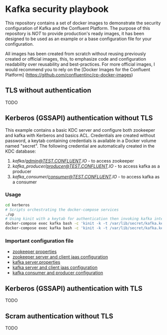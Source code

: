# Kafka security playbook

This repository contains a set of docker images to demonstrate the security configuration of Kafka and the Confluent Platform. The purpose of this repository is *NOT* to provide production's ready images, it has been designed to be used as an example or a base configuration file for your configuration.

All images has been created from scratch without reusing previously created or official images, this, to emphasize code and configuration readability over reusability and best-practices. For more official images, I would recommend you to rely on the [Docker Images for the Confluent Platform] (https://github.com/confluentinc/cp-docker-images)


## TLS without authentication
TODO

## Kerberos (GSSAPI) authentication without TLS
This example contains a basic KDC server and configure both zookeeper and kafka with Kerberos and basics ACL. Credentials are created without password, a keytab containing credentials is available in a Docker volume named "secret". The following credential are automatically created in the KDC database:
1. _kafka/admin@TEST.CONFLUENT.IO_ - to access zookeeper
2. _kafka_producer/producer@TEST.CONFLUENT.IO_  - to access kafka as a producer
3. _kafka_consumer/consumer@TEST.CONFLUENT.IO_  - to access kafka as a consumer

### Usage
```bash
cd kerberos
# Scripts orchestrating the docker-compose services
./up
# Using kinit with a keytab for authentication then invoking kafka interfaces
docker-compose exec kafka bash -c 'kinit -k -t /var/lib/secret/kafka.key kafka_producer/producer && kafka-console-producer --broker-list kafka:9093 --topic test --producer.config /etc/kafka/consumer.properties'
docker-compose exec kafka bash -c 'kinit -k -t /var/lib/secret/kafka.key kafka_consumer/consumer && kafka-console-consumer --bootstrap-server kafka:9093 --topic test --consumer.config /etc/kafka/consumer.properties --from-beginning'
```

### Important configuration file
* [zookeeper properties](kerberos/zookeeper/zookeeper.properties)
* [zookeeper server and client jaas configuration](kerberos/zookeeper/zookeeper.sasl.jaas.config)
* [kafka server.properties](kerberos/kafka/server.properties)
* [kafka server and client jaas configuration](kerberos/kafka/kafka.sasl.jaas.config)
* [kafka consumer and producer configuration](kerberos/kafka/consumer.properties)


## Kerberos (GSSAPI) authentication with TLS
TODO

## Scram authentication without TLS
TODO
